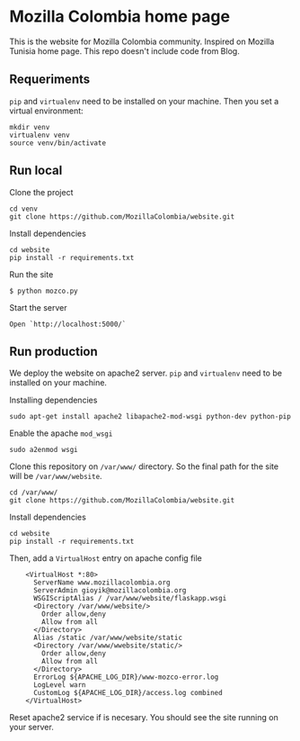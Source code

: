 Mozilla Colombia home page
==========================
This is the website for Mozilla Colombia community. Inspired on Mozilla Tunisia home page. This repo doesn't include code from Blog.

## Requeriments
`pip` and `virtualenv` need to be installed on your machine. Then you set a virtual environment:

```
mkdir venv
virtualenv venv
source venv/bin/activate
```

## Run local

Clone the project
```
cd venv
git clone https://github.com/MozillaColombia/website.git
```

Install dependencies
```
cd website
pip install -r requirements.txt
```

Run the site
```
$ python mozco.py
```

Start the server
```
Open `http://localhost:5000/`
```

## Run production

We deploy the website on apache2 server. `pip` and `virtualenv` need to be installed on your machine.

Installing dependencies
```
sudo apt-get install apache2 libapache2-mod-wsgi python-dev python-pip
```

Enable the apache `mod_wsgi`
```
sudo a2enmod wsgi
```

Clone this repository on `/var/www/` directory. So the final path for the site will be `/var/www/website`. 
```
cd /var/www/
git clone https://github.com/MozillaColombia/website.git
```

Install dependencies
```
cd website
pip install -r requirements.txt
```

Then, add a `VirtualHost` entry on apache config file
```
    <VirtualHost *:80>
      ServerName www.mozillacolombia.org
      ServerAdmin gioyik@mozillacolombia.org
      WSGIScriptAlias / /var/www/website/flaskapp.wsgi
      <Directory /var/www/website/>
        Order allow,deny
        Allow from all
      </Directory>
      Alias /static /var/www/website/static
      <Directory /var/www/wwebsite/static/>
        Order allow,deny
        Allow from all
      </Directory>
      ErrorLog ${APACHE_LOG_DIR}/www-mozco-error.log
      LogLevel warn
      CustomLog ${APACHE_LOG_DIR}/access.log combined
    </VirtualHost>
```

Reset apache2 service if is necesary. You should see the site running on your server.